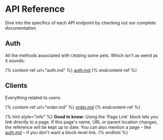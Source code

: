 # API Reference

Dive into the specifics of each API endpoint by checking out our complete documentation.

## Auth

All the methods associated with `CRUD`ing some pets. Which isn't as weird as it sounds:

{% content-ref url="auth.md" %}
[auth.md](auth.md)
{% endcontent-ref %}

## Clients

Everything related to users:

{% content-ref url="order.md" %}
[order.md](order.md)
{% endcontent-ref %}

{% hint style="info" %}
**Good to know:** Using the 'Page Link' block lets you link directly to a page. If this page's name, URL or parent location changes, the reference will be kept up to date. You can also mention a page – like [auth.md](auth.md "mention") – if you don't want a block-level link.
{% endhint %}
